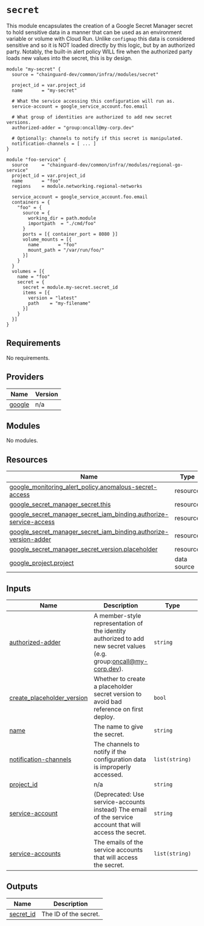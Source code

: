 # `secret`

This module encapsulates the creation of a Google Secret Manager secret to hold
sensitive data in a manner that can be used as an environment variable or
volume with Cloud Run.  Unlike `configmap` this data is considered sensitive and
so it is NOT loaded directly by this logic, but by an authorized party. Notably,
the built-in alert policy WILL fire when the authorized party loads new values
into the secret, this is by design.

```hcl
module "my-secret" {
  source = "chainguard-dev/common/infra//modules/secret"

  project_id = var.project_id
  name       = "my-secret"

  # What the service accessing this configuration will run as.
  service-account = google_service_account.foo.email

  # What group of identities are authorized to add new secret versions.
  authorized-adder = "group:oncall@my-corp.dev"

  # Optionally: channels to notify if this secret is manipulated.
  notification-channels = [ ... ]
}

module "foo-service" {
  source     = "chainguard-dev/common/infra//modules/regional-go-service"
  project_id = var.project_id
  name       = "foo"
  regions    = module.networking.regional-networks

  service_account = google_service_account.foo.email
  containers = {
    "foo" = {
      source = {
        working_dir = path.module
        importpath  = "./cmd/foo"
      }
      ports = [{ container_port = 8080 }]
      volume_mounts = [{
        name       = "foo"
        mount_path = "/var/run/foo/"
      }]
    }
  }
  volumes = [{
    name = "foo"
    secret = {
      secret = module.my-secret.secret_id
      items = [{
        version = "latest"
        path    = "my-filename"
      }]
    }
  }]
}
```

<!-- BEGIN_TF_DOCS -->
## Requirements

No requirements.

## Providers

| Name | Version |
|------|---------|
| <a name="provider_google"></a> [google](#provider\_google) | n/a |

## Modules

No modules.

## Resources

| Name | Type |
|------|------|
| [google_monitoring_alert_policy.anomalous-secret-access](https://registry.terraform.io/providers/hashicorp/google/latest/docs/resources/monitoring_alert_policy) | resource |
| [google_secret_manager_secret.this](https://registry.terraform.io/providers/hashicorp/google/latest/docs/resources/secret_manager_secret) | resource |
| [google_secret_manager_secret_iam_binding.authorize-service-access](https://registry.terraform.io/providers/hashicorp/google/latest/docs/resources/secret_manager_secret_iam_binding) | resource |
| [google_secret_manager_secret_iam_binding.authorize-version-adder](https://registry.terraform.io/providers/hashicorp/google/latest/docs/resources/secret_manager_secret_iam_binding) | resource |
| [google_secret_manager_secret_version.placeholder](https://registry.terraform.io/providers/hashicorp/google/latest/docs/resources/secret_manager_secret_version) | resource |
| [google_project.project](https://registry.terraform.io/providers/hashicorp/google/latest/docs/data-sources/project) | data source |

## Inputs

| Name | Description | Type | Default | Required |
|------|-------------|------|---------|:--------:|
| <a name="input_authorized-adder"></a> [authorized-adder](#input\_authorized-adder) | A member-style representation of the identity authorized to add new secret values (e.g. group:oncall@my-corp.dev). | `string` | n/a | yes |
| <a name="input_create_placeholder_version"></a> [create\_placeholder\_version](#input\_create\_placeholder\_version) | Whether to create a placeholder secret version to avoid bad reference on first deploy. | `bool` | `false` | no |
| <a name="input_name"></a> [name](#input\_name) | The name to give the secret. | `string` | n/a | yes |
| <a name="input_notification-channels"></a> [notification-channels](#input\_notification-channels) | The channels to notify if the configuration data is improperly accessed. | `list(string)` | n/a | yes |
| <a name="input_project_id"></a> [project\_id](#input\_project\_id) | n/a | `string` | n/a | yes |
| <a name="input_service-account"></a> [service-account](#input\_service-account) | (Deprecated: Use service-accounts instead) The email of the service account that will access the secret. | `string` | `""` | no |
| <a name="input_service-accounts"></a> [service-accounts](#input\_service-accounts) | The emails of the service accounts that will access the secret. | `list(string)` | `[]` | no |

## Outputs

| Name | Description |
|------|-------------|
| <a name="output_secret_id"></a> [secret\_id](#output\_secret\_id) | The ID of the secret. |
<!-- END_TF_DOCS -->
